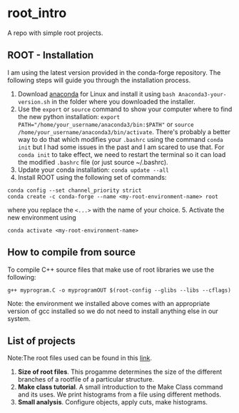 # root_intro
A repo with simple root projects.

## ROOT - Installation
I am using the latest version provided in the conda-forge repository. The following steps will guide you through the installation process.

1. Download [anaconda](https://www.anaconda.com/download) for Linux and install it using `bash Anaconda3-your-version.sh` in the folder where you downloaded the installer.
2. Use the `export` or `source` command to show your computer where to find the new python installation: `export PATH="/home/your_username/anaconda3/bin:$PATH"` or `source /home/your_username/anaconda3/bin/activate`. There's probably a better way to do that which modifies your `.bashrc` using the command `conda init` but I had some issues in the past and I am scared to use that. For `conda init` to take effect, we need to restart the terminal so it can load the modified `.bashrc` file (or just source ~/.bashrc).
3. Update your conda installation: `conda update --all`
4. Install ROOT using the following set of commands:
```
conda config --set channel_priority strict
conda create -c conda-forge --name <my-root-environment-name> root
```
where you replace the `<...>` with the name of your choice.
5. Activate the new environment using
```
conda activate <my-root-environment-name>
```

## How to compile from source
To compile C++ source files that make use of root libraries we use the following:
```
g++ myprogram.C -o myprogramOUT $(root-config --glibs --libs --cflags)
```
Note: the environment we installed above comes with an appropriate version of gcc installed so we do not need to install anything else in our system.
## List of projects
Note:The root files used can be found in this [link](https://drive.proton.me/urls/ZTKCF9QSV0#3xaoTK32Ai3y).

1. **Size of root files**. This progamme determines the size of the different branches of a rootfile of a particular structure.
2. **Make class tutorial**. A small introduction to the Make Class command and its uses. We print histograms from a file using different methods.
3. **Small analysis**. Configure objects, apply cuts, make histograms.